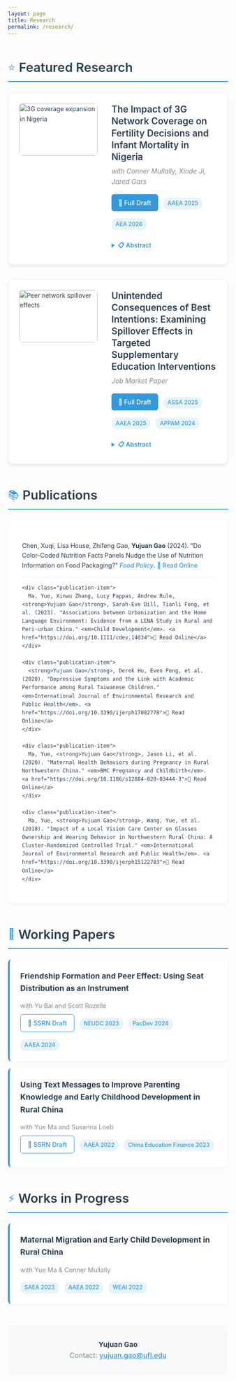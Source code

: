 ```yaml
---
layout: page
title: Research
permalink: /research/
---
```


<style>
:root {
  --primary-color: #2c3e50;
  --accent-color: #3498db;
  --text-color: #2c3e50;
  --muted-color: #7f8c8d;
  --border-color: #ecf0f1;
  --hover-color: #f8f9fa;
}

.research-container { 
  max-width: 900px; 
  margin: 0 auto; 
  font-family: -apple-system, BlinkMacSystemFont, 'Segoe UI', Roboto, sans-serif;
  line-height: 1.6;
  color: var(--text-color);
}

.hero-section {
  text-align: center;
  padding: 2rem 0 3rem;
  background: linear-gradient(135deg, #667eea 0%, #764ba2 100%);
  color: white;
  margin: -2rem -2rem 3rem;
  border-radius: 0 0 20px 20px;
}

.hero-section h1 { 
  font-size: 2.5rem; 
  margin-bottom: 0.5rem; 
  font-weight: 700;
}

.hero-section .subtitle { 
  font-size: 1.2rem; 
  opacity: 0.9;
  font-weight: 300;
}

.section-header {
  display: flex;
  align-items: center;
  margin: 3rem 0 1.5rem;
  padding-bottom: 0.5rem;
  border-bottom: 2px solid var(--accent-color);
}

.section-header h2 {
  font-size: 1.8rem;
  margin: 0;
  font-weight: 600;
  color: var(--primary-color);
}

.section-header .icon {
  font-size: 1.5rem;
  margin-right: 0.5rem;
  color: var(--accent-color);
}

/* Featured papers with enhanced design */
.featured-paper {
  display: grid;
  grid-template-columns: 280px 1fr;
  gap: 2rem;
  padding: 1.5rem;
  margin-bottom: 2rem;
  background: white;
  border-radius: 12px;
  box-shadow: 0 4px 6px rgba(0,0,0,0.07);
  border: 1px solid var(--border-color);
  transition: all 0.3s ease;
}

.featured-paper:hover {
  transform: translateY(-2px);
  box-shadow: 0 8px 25px rgba(0,0,0,0.1);
}

.featured-paper img {
  width: 100%;
  max-width: 280px;
  height: 180px;
  object-fit: cover;
  border-radius: 8px;
  border: none;
}

.paper-content h3 {
  margin: 0 0 0.5rem;
  font-size: 1.3rem;
  font-weight: 600;
  color: var(--primary-color);
  line-height: 1.3;
}

.paper-meta {
  color: var(--muted-color);
  font-size: 0.95rem;
  margin: 0.3rem 0 1rem;
  font-style: italic;
}

.paper-actions {
  margin: 1rem 0;
}

.btn {
  display: inline-block;
  padding: 0.5rem 1rem;
  margin-right: 0.5rem;
  margin-bottom: 0.5rem;
  background: var(--accent-color);
  color: white;
  text-decoration: none;
  border-radius: 6px;
  font-size: 0.9rem;
  font-weight: 500;
  transition: all 0.2s ease;
}

.btn:hover {
  background: #2980b9;
  transform: translateY(-1px);
  text-decoration: none;
  color: white;
}

.btn-outline {
  background: transparent;
  color: var(--accent-color);
  border: 1px solid var(--accent-color);
}

.btn-outline:hover {
  background: var(--accent-color);
  color: white;
}

/* Abstract toggle */
details {
  margin-top: 1rem;
}

details summary {
  cursor: pointer;
  font-weight: 600;
  color: var(--accent-color);
  padding: 0.5rem 0;
  border-radius: 4px;
  transition: color 0.2s ease;
}

details summary:hover {
  color: #2980b9;
}

details p {
  margin-top: 1rem;
  padding: 1rem;
  background: var(--hover-color);
  border-radius: 6px;
  border-left: 4px solid var(--accent-color);
}

/* Publications list */
.publication-list {
  background: white;
  padding: 2rem;
  border-radius: 12px;
  box-shadow: 0 2px 4px rgba(0,0,0,0.05);
  margin-bottom: 2rem;
}

.publication-item {
  padding: 1rem 0;
  border-bottom: 1px solid var(--border-color);
  transition: background 0.2s ease;
}

.publication-item:last-child {
  border-bottom: none;
}

.publication-item:hover {
  background: var(--hover-color);
  padding-left: 1rem;
  margin-left: -1rem;
  border-radius: 6px;
}

.publication-item strong {
  color: var(--primary-color);
}

.publication-item em {
  color: var(--accent-color);
  font-weight: 500;
}

.publication-item a {
  color: var(--accent-color);
  text-decoration: none;
  font-weight: 500;
}

.publication-item a:hover {
  text-decoration: underline;
}

/* Working papers section */
.working-paper {
  padding: 1.5rem;
  margin-bottom: 1rem;
  background: white;
  border-radius: 8px;
  border-left: 4px solid var(--accent-color);
  box-shadow: 0 2px 4px rgba(0,0,0,0.05);
}

.working-paper h4 {
  margin: 0 0 0.5rem;
  font-size: 1.1rem;
  color: var(--primary-color);
}

.working-paper .authors {
  color: var(--muted-color);
  font-size: 0.9rem;
  margin-bottom: 0.5rem;
}

.tag {
  display: inline-block;
  background: #e8f4f8;
  color: var(--accent-color);
  padding: 0.2rem 0.6rem;
  border-radius: 12px;
  font-size: 0.8rem;
  font-weight: 500;
  margin-right: 0.5rem;
  margin-top: 0.5rem;
}

/* Responsive design */
@media (max-width: 768px) {
  .featured-paper {
    grid-template-columns: 1fr;
    gap: 1rem;
  }
  
  .featured-paper img {
    width: 100%;
    max-width: 100%;
    height: 180px;
  }
  
  .research-container {
    padding: 0 1rem;
  }
}

@media (max-width: 1024px) {
  .featured-paper {
    grid-template-columns: 180px 1fr;
  }
  
  .featured-paper img {
    width: 180px;
    max-width: 180px;
    height: 120px;
  }
}
</style>

<div class="research-container">
  <div class="section-header">
    <span class="icon">⭐</span>
    <h2>Featured Research</h2>
  </div>

  <div class="featured-paper">
    <img src="{{ '/3G-coverage.png' | relative_url }}" alt="3G coverage expansion in Nigeria">
    <div class="paper-content">
      <h3>The Impact of 3G Network Coverage on Fertility Decisions and Infant Mortality in Nigeria</h3>
      <p class="paper-meta">with Conner Mullally, Xinde Ji, Jared Gars</p>
      <div class="paper-actions">
        <a href="https://www.dropbox.com/scl/fi/qji2by7izuma4aoylhh61/Broadband_and_Fertility_in_Nigeria-compressed.pdf?rlkey=flzoxw0uckk4h22sux8fs3hb7&dl=0" class="btn">📄 Full Draft</a>
        <span class="tag">AAEA 2025</span>
        <span class="tag">AEA 2026</span>
      </div>
      <details>
        <summary>📋 Abstract</summary>
        <p>Using Nigerian DHS data (2013–2018) linked to 3G rollout across 725 local government areas, we find that a one standard deviation increase in coverage reduces birth probability among women aged 12–20 by 1.4–18 percentage points. Effects operate through delayed cohabitation and childbearing rather than contraceptive uptake, alongside increased skilled employment and stronger household bargaining power.</p>
      </details>
    </div>
  </div>

  <div class="featured-paper">
    <img src="{{ '/network-diagram.png' | relative_url }}" alt="Peer network spillover effects">
    <div class="paper-content">
      <h3>Unintended Consequences of Best Intentions: Examining Spillover Effects in Targeted Supplementary Education Interventions</h3>
      <p class="paper-meta">Job Market Paper</p>
      <div class="paper-actions">
        <a href="https://www.dropbox.com/scl/fi/z1hparrh8ltcy1te3n7w1/Spillover_Effect.pdf?rlkey=5bcw0rvf4bmk1zjem7mh81mzd&st=1i97r34e&dl=0" class="btn">📄 Full Draft</a>
        <span class="tag">ASSA 2025</span>
        <span class="tag">AAEA 2025</span>
        <span class="tag">APPAM 2024</span>
      </div>
      <details>
        <summary>📋 Abstract</summary>
        <p>Field experiment across 130 rural Chinese boarding schools comparing computer-assisted learning and workbook interventions. Results reveal significant negative spillovers from workbook treatments on non-targeted students, particularly those with close peer connections. The mechanism appears motivational: observing peers receive extra resources reduces confidence in academic effort. Computer-assisted learning conducted outside classrooms shows no such spillovers.</p>
      </details>
    </div>
  </div>

  <div class="section-header">
    <span class="icon">📚</span>
    <h2>Publications</h2>
  </div>

  <div class="publication-list">
    <div class="publication-item">
      Chen, Xuqi, Lisa House, Zhifeng Gao, <strong>Yujuan Gao</strong> (2024). "Do Color-Coded Nutrition Facts Panels Nudge the Use of Nutrition Information on Food Packaging?" <em>Food Policy</em>. <a href="https://doi.org/10.1016/j.foodpol.2024.102730">📖 Read Online</a>
    </div>
    
    <div class="publication-item">
      Ma, Yue, Xinwu Zhang, Lucy Pappas, Andrew Rule, <strong>Yujuan Gao</strong>, Sarah-Eve Dill, Tianli Feng, et al. (2023). "Associations between Urbanization and the Home Language Environment: Evidence from a LENA Study in Rural and Peri-urban China." <em>Child Development</em>. <a href="https://doi.org/10.1111/cdev.14034">📖 Read Online</a>
    </div>
    
    <div class="publication-item">
      <strong>Yujuan Gao</strong>, Derek Hu, Even Peng, et al. (2020). "Depressive Symptoms and the Link with Academic Performance among Rural Taiwanese Children." <em>International Journal of Environmental Research and Public Health</em>. <a href="https://doi.org/10.3390/ijerph17082778">📖 Read Online</a>
    </div>
    
    <div class="publication-item">
      Ma, Yue, <strong>Yujuan Gao</strong>, Jason Li, et al. (2020). "Maternal Health Behaviors during Pregnancy in Rural Northwestern China." <em>BMC Pregnancy and Childbirth</em>. <a href="https://doi.org/10.1186/s12884-020-03444-3">📖 Read Online</a>
    </div>
    
    <div class="publication-item">
      Ma, Yue, <strong>Yujuan Gao</strong>, Wang, Yue, et al. (2018). "Impact of a Local Vision Care Center on Glasses Ownership and Wearing Behavior in Northwestern Rural China: A Cluster-Randomized Controlled Trial." <em>International Journal of Environmental Research and Public Health</em>. <a href="https://doi.org/10.3390/ijerph15122783">📖 Read Online</a>
    </div>
  </div>

  <div class="section-header">
    <span class="icon">🔬</span>
    <h2>Working Papers</h2>
  </div>

  <div class="working-paper">
    <h4>Friendship Formation and Peer Effect: Using Seat Distribution as an Instrument</h4>
    <p class="authors">with Yu Bai and Scott Rozelle</p>
    <a href="https://dx.doi.org/10.2139/ssrn.4828554" class="btn btn-outline">📄 SSRN Draft</a>
    <span class="tag">NEUDC 2023</span>
    <span class="tag">PacDev 2024</span>
    <span class="tag">AAEA 2024</span>
  </div>

  <div class="working-paper">
    <h4>Using Text Messages to Improve Parenting Knowledge and Early Childhood Development in Rural China</h4>
    <p class="authors">with Yue Ma and Susanna Loeb</p>
    <a href="https://ssrn.com/abstract=4969618" class="btn btn-outline">📄 SSRN Draft</a>
    <span class="tag">AAEA 2022</span>
    <span class="tag">China Education Finance 2023</span>
  </div>

  <div class="section-header">
    <span class="icon">⚡</span>
    <h2>Works in Progress</h2>
  </div>

  <div class="working-paper">
    <h4>Maternal Migration and Early Child Development in Rural China</h4>
    <p class="authors">with Yue Ma & Conner Mullally</p>
    <span class="tag">SAEA 2023</span>
    <span class="tag">AAEA 2022</span>
    <span class="tag">WEAI 2022</span>
  </div>

  <div style="text-align: center; margin-top: 3rem; padding: 2rem; background: var(--hover-color); border-radius: 12px;">
    <p style="margin: 0; color: var(--muted-color); font-size: 1rem;">
      <strong style="color: var(--primary-color);">Yujuan Gao</strong><br>
      Contact: <a href="mailto:yujuan.gao@ufl.edu" style="color: var(--accent-color); font-weight: 500;">yujuan.gao@ufl.edu</a>
    </p>
  </div>
</div>
